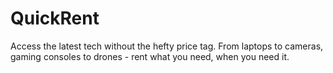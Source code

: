 # QuickRent
Access the latest tech without the hefty price tag. From laptops to cameras, gaming consoles to drones - rent what you need, when you need it.
